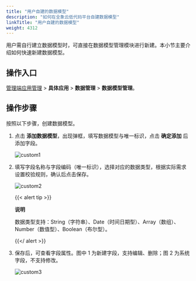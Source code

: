 ```yaml
---
title: "用户自建的数据模型"
description: "如何在全象云低代码平台自建数据模型"
linkTitle: "用户自建的数据模型"
weight: 4312
---
```


用户需自行建立数据模型时，可直接在数据模型管理模块进行新建。本小节主要介绍如何快速新建数据模型。 

## 操作入口

[管理端应用管理](https://portal.quanxiang.dev/apps) > **具体应用** > **数据管理** > **数据模型管理**。



## 操作步骤

按照以下步骤，创建数据模型。

1. 点击 **添加数据模型**，出现弹框，填写数据模型与唯一标识，点击 **确定添加** 后添加字段。

   ![custom1](https://raw.githubusercontent.com/quanxiang-cloud/website/main/static/images/zh/docs/manual/data_models/custom1.png)

2. 填写字段名称与字段编码（唯一标识），选择对应的数据类型，根据实际需求设置校验规则，确认后点击保存。

   ![custom2](https://raw.githubusercontent.com/quanxiang-cloud/website/main/static/images/zh/docs/manual/data_models/custom2.png)

   {{< alert tip >}}

   **说明**

   数据类型支持：String（字符串）、Date（时间日期型）、Array（数组）、Number（数值型）、Boolean（布尔型）。

   {{</ alert >}}

3. 保存后，可查看字段属性。图中 1 为新建字段，支持编辑、删除；图 2 为系统字段，不支持修改。

   ![custom3](https://raw.githubusercontent.com/quanxiang-cloud/website/main/static/images/zh/docs/manual/data_models/custom3.png)

   

   

